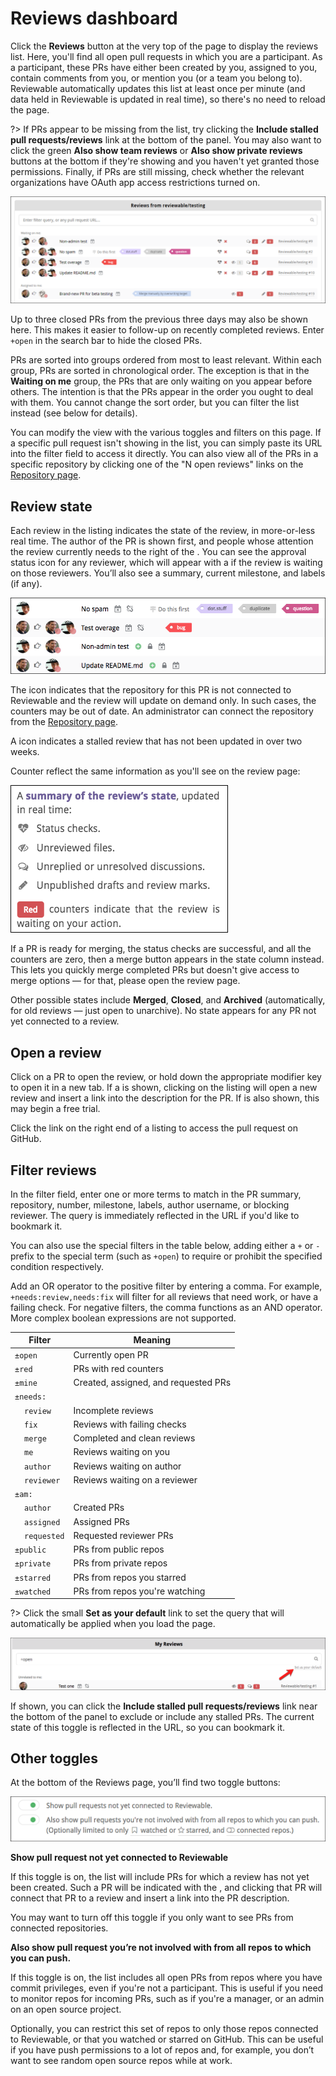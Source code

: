 
# Reviews dashboard

Click the **Reviews** button at the very top of the page to display the reviews list. Here, you'll find all open pull requests in which you are a participant. As a participant, these PRs have either been created by you, assigned to you, contain comments from you, or mention you (or a team you belong to).  Reviewable automatically updates this list at least once per minute (and data held in Reviewable is updated in real time), so there's no need to reload the page.

?> If PRs appear to be missing from the list, try clicking the **Include stalled pull requests/reviews** link at the bottom of the panel. You may also want to click the green **Also show team reviews** or **Also show private reviews** buttons at the bottom if they're showing and you haven't yet granted those permissions. Finally, if PRs are still missing, check whether the relevant organizations have OAuth app access restrictions turned on.

![reviewable reviews list](images/reviews_4.png)

Up to three closed PRs from the previous three days may also be shown here. This makes it easier to follow-up on recently completed reviews. Enter `+open` in the search bar to hide the closed PRs.

PRs are sorted into groups ordered from most to least relevant. Within each group, PRs are sorted in chronological order. The exception is that in the **Waiting on me** group, the PRs that are only waiting on you appear before others. The intention is that the PRs appear in the order you ought to deal with them. You cannot change the sort order, but you can filter the list instead (see below for details).

You can modify the view with the various toggles and filters on this page.  If a specific pull request isn't showing in the list, you can simply paste its URL into the filter field to access it directly.  You can also view all of the PRs in a specific repository by clicking one of the "N open reviews" links on the [Repository page](repositories.md).


## Review state

Each review in the listing indicates the state of the review, in more-or-less real time.  The author of the PR is shown first, and people whose attention the review currently needs to the right of the <i class="fa fa-hand-o-right"></i>. You can see the approval status icon for any reviewer, which will appear with a <i class="fa fa-circle" style="color: #D87D7C"></i> if the review is waiting on those reviewers. You’ll also see a summary, current milestone, and labels (if any).

![reviews list](images/reviews_10.png)

The <i class="fa fa-chain-broken" style="color: #7D8084"></i> icon indicates that the repository for this PR is not connected to Reviewable and the review will update on demand only. In such cases, the counters may be out of date. An administrator can connect the repository from the [Repository page](repositories.md).

A <i class="fa fa-calendar-times-o" style="color: #7D8084"></i> icon indicates a stalled review that has not been updated in over two weeks.

Counter reflect the same information as you'll see on the review page:

![reviewable review state](images/reviews_5.png)

If a PR is ready for merging, the status checks are successful, and all the counters are zero, then a merge button appears in the state column instead.  This lets you quickly merge completed PRs but doesn't give access to merge options — for that, please open the review page.

Other possible states include **Merged**, **Closed**, and **Archived** (automatically, for old reviews — just open to unarchive). No state appears for any PR not yet connected to a review.


## Open a review

Click on a PR to open the review, or hold down the appropriate modifier key to open it in a new tab.  If a <i class="fa fa-plus-circle" style="color: #85C88B"></i> is shown, clicking on the listing will open a new review and insert a link into the description for the PR. If <i class="fa fa-lock" style="color: #7D8084"></i> is also shown, this may begin a free trial.

Click the link on the right end of a listing to access the pull request on GitHub.


## Filter reviews

In the filter field, enter one or more terms to match in the PR summary, repository, number, milestone, labels, author username, or blocking reviewer.  The query is immediately reflected in the URL if you'd like to bookmark it.

You can also use the special filters in the table below, adding either a `+` or `-` prefix to the special term (such as `+open`) to require or prohibit the specified condition respectively.

Add an OR operator to the positive filter by entering a comma. For example, `+needs:review,needs:fix` will filter for all reviews that need work, or have a failing check. For negative filters, the comma functions as an AND operator. More complex boolean expressions are not supported.

| Filter | Meaning |
|------|---------|
| `±open` | Currently open PR |
| `±red` | PRs with red counters |
| `±mine` | Created, assigned, and requested PRs |
| `±needs:` | &nbsp; |
| &nbsp;&nbsp;&nbsp; `review` | Incomplete reviews |
| &nbsp;&nbsp;&nbsp; `fix` | Reviews with failing checks |
| &nbsp;&nbsp;&nbsp; `merge` | Completed and clean reviews |
| &nbsp;&nbsp;&nbsp; `me` | Reviews waiting on you |
| &nbsp;&nbsp;&nbsp; `author` | Reviews waiting on author |
| &nbsp;&nbsp;&nbsp; `reviewer` | Reviews waiting on a reviewer |
| `±am:` | &nbsp; |
| &nbsp;&nbsp;&nbsp; `author` | Created PRs |
| &nbsp;&nbsp;&nbsp; `assigned` | Assigned PRs |
| &nbsp;&nbsp;&nbsp; `requested` | Requested reviewer PRs |
| `±public` | PRs from public repos |
| `±private` | PRs from private repos |
| `±starred` | PRs from repos you starred |
| `±watched` | PRs from repos you're watching |

?> Click the small **Set as your default** link to set the query that will automatically be applied when you load the page.

![reviewable filter field](images/reviews_6.png)

If shown, you can click the **Include stalled pull requests/reviews** link near the bottom of the panel to exclude or include any stalled PRs.  The current state of this toggle is reflected in the URL, so you can bookmark it.


## Other toggles

At the bottom of the Reviews page, you’ll find two toggle buttons:

![reviewable reviews list toggles](images/reviews_14.png)

**Show pull request not yet connected to Reviewable**

If this toggle is on, the list will include PRs for which a review has not yet been created. Such a PR will be indicated with the <i class="fa fa-plus-circle" style="color: #85C88B"></i>, and clicking that PR will connect that PR to a review and insert a link into the PR description.

You may want to turn off this toggle if you only want to see PRs from connected repositories.

**Also show pull request you’re not involved with from all repos to which you can push.**

If this toggle is on, the list includes all open PRs from repos where you have commit privileges, even if you're not a participant.  This is useful if you need to monitor repos for incoming PRs, such as if you're a manager, or an admin on an open source project.

Optionally, you can restrict this set of repos to only those repos connected to Reviewable, or that you watched or starred on GitHub. This can be useful if you have push permissions to a lot of repos and, for example, you don’t want to see random open source repos while at work.
